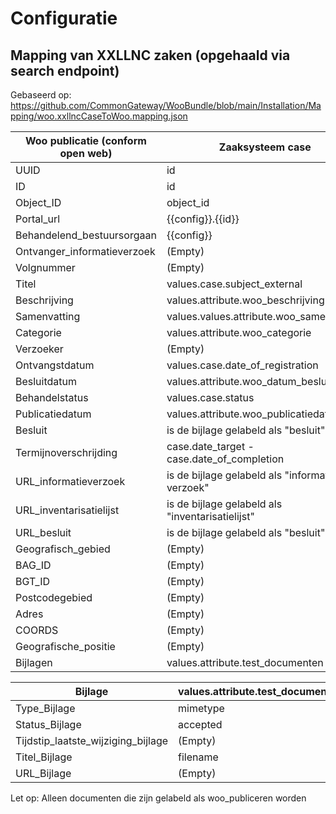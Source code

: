 # Configuratie

## Mapping van XXLLNC zaken (opgehaald via search endpoint)
Gebaseerd op: https://github.com/CommonGateway/WooBundle/blob/main/Installation/Mapping/woo.xxllncCaseToWoo.mapping.json

| Woo publicatie (conform open web) | Zaaksysteem case                 |
|-----------------------------------|----------------------------------|
| UUID                              | id                               |
| ID                                | id                               |
| Object_ID                         | object_id                        |
| Portal_url                        | {{config}}.{{id}}                |
| Behandelend_bestuursorgaan        | {{config}}                       |
| Ontvanger_informatieverzoek       | (Empty)                          |
| Volgnummer                        | (Empty)                          |
| Titel                             | values.case.subject_external        |
| Beschrijving                      | values.attribute.woo_beschrijving              |
| Samenvatting                      | values.values.attribute.woo_samenvatting              |
| Categorie                         | values.attribute.woo_categorie   |
| Verzoeker                         | (Empty)         |
| Ontvangstdatum                    | values.case.date_of_registration |
| Besluitdatum                      | values.attribute.woo_datum_besluit          |
| Behandelstatus                    | values.case.status               |
| Publicatiedatum                   | values.attribute.woo_publicatiedatum               |
| Besluit                           | is de bijlage gelabeld als "besluit"                         |
| Termijnoverschrijding             | case.date_target - case.date_of_completion                          |
| URL_informatieverzoek             | is de bijlage gelabeld als "informatie verzoek"                          |
| URL_inventarisatielijst           | is de bijlage gelabeld als "inventarisatielijst"                         |
| URL_besluit                       | is de bijlage gelabeld als "besluit"                          |
| Geografisch_gebied                | (Empty)                          |
| BAG_ID                            | (Empty)                          |
| BGT_ID                            | (Empty)                          |
| Postcodegebied                    | (Empty)                          |
| Adres                             | (Empty)                          |
| COORDS                            | (Empty)                          |
| Geografische_positie              | (Empty)                          |
| Bijlagen                          | values.attribute.test_documenten |

| Bijlage                            | values.attribute.test_documenten                       |
|------------------------------------|--------------------------------------------------------|
| Type_Bijlage                       | mimetype                                               |
| Status_Bijlage                     | accepted                                               |
| Tijdstip_laatste_wijziging_bijlage | (Empty)                                                |
| Titel_Bijlage                      | filename                                               |
| URL_Bijlage                        | (Empty)                                                |

Let op: Alleen documenten die zijn gelabeld als woo_publiceren worden 